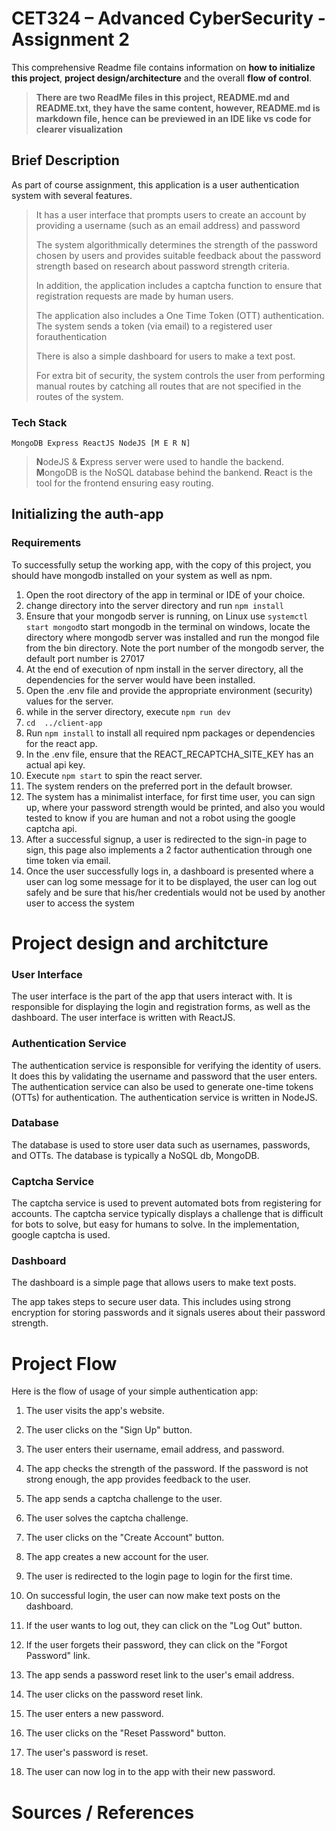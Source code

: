 # CET324 – Advanced CyberSecurity - Assignment 2
This comprehensive Readme file contains information on **how to initialize this project**, **project design/architecture** and the overall **flow of control**.


> **There are two ReadMe files in this project, README.md and README.txt, they have the same content, however, README.md is markdown file, hence can be previewed in an IDE like vs code for clearer visualization**


## Brief Description
As part of course assignment, this application is a user authentication system with several features. 

> It has a user interface that prompts users to create an account by providing a username (such as an email address) and password
> 
> The system algorithmically determines the strength of the password chosen by users and provides suitable feedback about the password strength based on research about password strength criteria.
> 
> In addition, the application includes a captcha function to ensure that registration requests are made by human users.
> 
> The application also includes a One Time Token (OTT) authentication. The system sends a token (via email) to a registered user forauthentication
>
>There is also a simple dashboard for users to make a text post.
>
>For extra bit of security, the system controls the user from performing manual routes by catching all routes that are not specified in the routes of the system.

### Tech Stack 
    MongoDB Express ReactJS NodeJS [M E R N]

> **N**odeJS & **E**xpress server were used to handle the backend.
> **M**ongoDB is the NoSQL database behind the bankend.
> **R**eact is the tool for the frontend ensuring easy routing.

## Initializing the auth-app
### Requirements
To successfully setup the working app,  with the copy of this project, you should have mongodb installed on your system as well as npm.

 1. Open the root directory of the app in terminal or IDE of your  choice.
 2. change directory into the server directory and run `npm install`
 3. Ensure that your mongodb server is running, on Linux use `systemctl start mongod`to start mongodb in the terminal
 on windows, locate the directory where mongodb server was installed and run the mongod file from the bin directory. Note the port number of the mongodb server, the default port number is 27017
 4.  At the end of execution of npm install in the server directory, all the dependencies for the server would have been installed.
 5. Open the .env file and provide the appropriate environment (security) values for the server.
 6. while in the server directory, execute `npm run dev` 
 7. `cd  ../client-app`
 8.  Run `npm install` to install all required npm packages or dependencies for the react app.
 9. In the .env file, ensure that the REACT_RECAPTCHA_SITE_KEY has an actual api key.
 10. Execute `npm start` to spin the react server.
 11. The system renders on the preferred port in the default browser.
 12. The system has a minimalist interface, for first time user, you can sign up, where your password strength would be printed, and also you would tested to know if you are human and not a robot using the google captcha api.
 13. After a successful signup, a user is redirected to the sign-in page to sign, this page also implements a 2 factor authentication through one time token via email.
 14. Once the user successfully logs in, a dashboard is presented where a user can log some message for it to be displayed, the user can log out safely and be sure that his/her credentials would not be used by another user to access the system 


# Project design and architcture
### User Interface

The user interface is the part of the app that users interact with. It is responsible for displaying the login and registration forms, as well as the dashboard. The user interface is written with ReactJS.

### Authentication Service

The authentication service is responsible for verifying the identity of users. It does this by validating the username and password that the user enters. The authentication service can also be used to generate one-time tokens (OTTs) for authentication. The authentication service is written in NodeJS.

### Database

The database is used to store user data such as usernames, passwords, and OTTs. The database is typically a NoSQL db, MongoDB.

### Captcha Service

The captcha service is used to prevent automated bots from registering for accounts. The captcha service typically displays a challenge that is difficult for bots to solve, but easy for humans to solve. In the implementation, google captcha is used.

### Dashboard

The dashboard is a simple page that allows users to make text posts.

The app takes steps to secure user data. This includes using strong encryption for storing passwords and it signals useres about their password strength.

# Project Flow
Here is the flow of usage of your simple authentication app:

1. The user visits the app's website.
2. The user clicks on the "Sign Up" button.
3. The user enters their username, email address, and password.
4. The app checks the strength of the password. If the password is not strong enough, the app provides feedback to the user.
5. The app sends a captcha challenge to the user.
6. The user solves the captcha challenge.
7. The user clicks on the "Create Account" button.
8. The app creates a new account for the user.
9. The user is redirected to the login page to login for the first time.
10. On successful login, the user can now make text posts on the dashboard.
11. If the user wants to log out, they can click on the "Log Out" button.
12. If the user forgets their password, they can click on the "Forgot Password" link.
13. The app sends a password reset link to the user's email address.
14. The user clicks on the password reset link.
15. The user enters a new password.
16. The user clicks on the "Reset Password" button.
17. The user's password is reset.

18. The user can now log in to the app with their new password.

# Sources / References